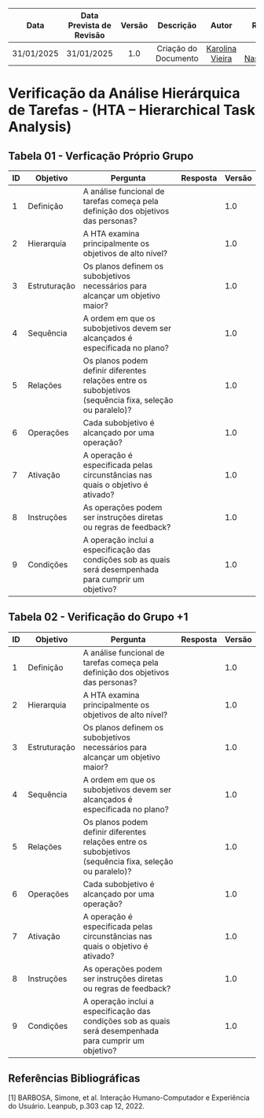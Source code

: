 |    **Data**    | **Data Prevista de Revisão** | **Versão** |        **Descrição**        |                 **Autor**                 |                **Revisor**                 |
|:--------------:|:---------------------------:|:----------:|:---------------------------:|:-----------------------------------------:|:------------------------------------------:|
|  31/01/2025    |        31/01/2025          |    1.0     |     Criação do Documento     | [Karolina Vieira](https://github.com/Karolina91) |  [Paola Nascimento](https://github.com/paolaalim) |

# **Verificação da Análise Hierárquica de Tarefas - (HTA – Hierarchical Task Analysis)**


## Tabela 01 - Verficação Próprio Grupo 

| ID  | Objetivo | Pergunta | Resposta | Versão |
|-----|----------|----------|----------|------|
| 1   | Definição | A análise funcional de tarefas começa pela definição dos objetivos das personas? |  | 1.0 |
| 2   | Hierarquia | A HTA examina principalmente os objetivos de alto nível? |  | 1.0 |
| 3   | Estruturação | Os planos definem os subobjetivos necessários para alcançar um objetivo maior? |  | 1.0 |
| 4   | Sequência | A ordem em que os subobjetivos devem ser alcançados é especificada no plano? |  | 1.0 |
| 5   | Relações | Os planos podem definir diferentes relações entre os subobjetivos (sequência fixa, seleção ou paralelo)? |  | 1.0 |
| 6   | Operações | Cada subobjetivo é alcançado por uma operação? |  |1.0  |
| 7   | Ativação | A operação é especificada pelas circunstâncias nas quais o objetivo é ativado? |  | 1.0 |
| 8   | Instruções | As operações podem ser instruções diretas ou regras de feedback? |  | 1.0 |
| 9   | Condições | A operação inclui a especificação das condições sob as quais será desempenhada para cumprir um objetivo? |  | 1.0 |

## Tabela 02 - Verificação do Grupo +1 

| ID  | Objetivo | Pergunta | Resposta | Versão |
|-----|----------|----------|----------|------|
| 1   | Definição | A análise funcional de tarefas começa pela definição dos objetivos das personas? |  | 1.0 |
| 2   | Hierarquia | A HTA examina principalmente os objetivos de alto nível? |  | 1.0 |
| 3   | Estruturação | Os planos definem os subobjetivos necessários para alcançar um objetivo maior? |  | 1.0 |
| 4   | Sequência | A ordem em que os subobjetivos devem ser alcançados é especificada no plano? |  | 1.0 |
| 5   | Relações | Os planos podem definir diferentes relações entre os subobjetivos (sequência fixa, seleção ou paralelo)? |  | 1.0 |
| 6   | Operações | Cada subobjetivo é alcançado por uma operação? |  |1.0  |
| 7   | Ativação | A operação é especificada pelas circunstâncias nas quais o objetivo é ativado? |  | 1.0 |
| 8   | Instruções | As operações podem ser instruções diretas ou regras de feedback? |  | 1.0 |
| 9   | Condições | A operação inclui a especificação das condições sob as quais será desempenhada para cumprir um objetivo? |  | 1.0 |


## Referências Bibliográficas

[1] BARBOSA, Simone, et al. Interação Humano-Computador e Experiência do Usuário. Leanpub, p.303  cap 12, 2022.